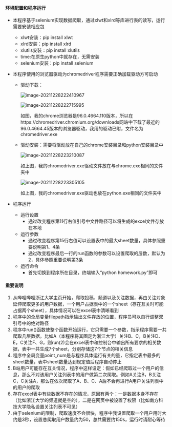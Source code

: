 #### 环境配置和程序运行

- 本程序基于selenium实现数据爬取，通过xlwt和xlrd等库进行表的读写，运行需要安装相应包

  - xlwt安装：pip install xlwt
  - xlrd安装：pip install xlrd
  - xlutils安装：pip install xlutils
  - time:在原生python中就存在，无需安装
  - selenium安装：pip install selenium

- 本程序使用的浏览器驱动为chromedriver程序需要正确加载驱动方可启动

  - 驱动下载：

    ![image-20211228222410967](C:\Users\Administrator\Desktop\大三秋冬\软件质量保证与测试\说明.assets\image-20211228222410967-16407014662601.png)

    ![image-20211228222715995](C:\Users\Administrator\Desktop\大三秋冬\软件质量保证与测试\说明.assets\image-20211228222715995.png)

    如图，我的chrome浏览器是96.0.4664.110版本，所以在https://chromedriver.chromium.org/downloads网站中下载了最近的96.0.4664.45版本的浏览器驱动，我用的驱动已附，文件名为chromedriver.exe

  - 驱动安装：需要将驱动放在自己的chrome安装目录和python安装目录中

    ![image-20211228223210087](C:\Users\Administrator\Desktop\大三秋冬\软件质量保证与测试\说明.assets\image-20211228223210087.png)

    如上图，我的chromedriver.exe驱动文件放在与chrome.exe相同的文件夹中

    ![image-20211228223305105](C:\Users\Administrator\Desktop\大三秋冬\软件质量保证与测试\说明.assets\image-20211228223305105.png)

    如上图，我的chromedriver.exe驱动也放在python.exe相同的文件夹中

- 程序运行
  - 运行设置
    - 通过改变程序第11行右值引号中文件路径可以将生成的excel文件存放在本地
  - 运行参数
    - 通过改变程序第15行右值可以设置表中的最大sheet数量，具体参照重要说明第1、4条
    - 通过改变程序最后一行的run函数的参数可以设置爬取的层数，默认为2，具体参照重要说明第3条
  - 运行命令
    - 首先切换到程序所在目录，终端输入“python homework.py”即可

#### 重要说明

1. 从哔哩哔哩浙江大学主页开始，爬取投稿、频道以及关注数据，再由关注对象延伸爬取更多的用户数据，一个用户占据表中的一个sheet（存在互关时可能占据两个sheet），具体情况可以在excel表中清晰看到
2. 程序中的全局变量filepath指示输出文件存放的位置，程序员可以自行调整双引号中的绝对路径
3. 程序中run()函数使整个函数开始运行，它只需要一个参数，指示程序需要一共爬取几层数据。比如A（本程序将其固定为浙江大学）关注B、C，B关注D、E，C关注F、G，则run(2)会在excel表中和控制台中输出所有要求的相关数据，表中一共生成7个sheet，分别存储这7个节点的相关信息
4. 程序中全局变量point_num是与程序具体运行有关的量，它指定表中最多的sheet数量，表中sheet数量达到规定值后程序自动停止
5. B站用户可能存在互关情况，程序中这样设定：假如已经爬取过一个用户的信息，那么不对该用户关注列表中的用户做第二次爬取。例如A关注B，B关注C，C关注A，那么在依次爬取了A、B、C、A后不会再进行A用户关注列表中的用户的爬取
6. 存在excel表中有些数据不存在的情况，原因有两个：一是数据本身不存在（比如浙江大学的频道就是空的），二是在网页中被设置了权限（比如南方科技大学隐私设置关注列表不可见）
7. 由于selenium的限制，爬取速度不会很快，程序中我设置爬取一个用户用时大约是3秒，设置总爬取用户数量约为50，总共需要约150s，运行时请耐心等待

